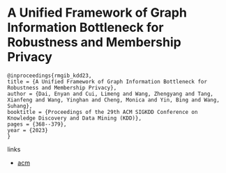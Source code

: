 # A Unified Framework of Graph Information Bottleneck for Robustness and Membership Privacy

```
@inproceedings{rmgib_kdd23,
title = {A Unified Framework of Graph Information Bottleneck for Robustness and Membership Privacy},
author = {Dai, Enyan and Cui, Limeng and Wang, Zhengyang and Tang, Xianfeng and Wang, Yinghan and Cheng, Monica and Yin, Bing and Wang, Suhang},
booktitle = {Proceedings of the 29th ACM SIGKDD Conference on Knowledge Discovery and Data Mining (KDD)},
pages = {368--379},
year = {2023}
}
```

links
- [acm](https://dl.acm.org/doi/10.1145/3580305.3599248)
